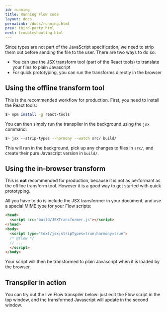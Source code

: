 ```yaml
---
id: running
title: Running Flow code
layout: docs
permalink: /docs/running.html
prev: third-party.html
next: troubleshooting.html
---
```


Since types are not part of the JavaScript specification, we need to strip them out before sending the file to the user. There are two ways to do so:

* You can use the JSX transform tool (part of the React tools) to translate your files to plain Javascript
* For quick prototyping, you can run the transforms directly in the browser

## Using the offline transform tool

This is the recommended workflow for production. First, you need to install the React tools:

```bash
$> npm install -g react-tools
```

You can then simply run the transpiler in the background using the `jsx` command:

```bash
$> jsx --strip-types --harmony --watch src/ build/
```

This will run in the background, pick up any changes to files in `src/`, and create their pure Javascript version in `build/`.

## Using the in-browser transform

This is **not** recommended for production, because it is not as performant as the offline transform tool. However it is a good way to get started with quick prototyping.

All you have to do is include the JSX transformer in your document, and use a special MIME type for your Flow scripts:

```html
<head>
  <script src="build/JSXTransformer.js"></script>
</head>
<body>
  <script type="text/jsx;stripTypes=true;harmony=true">
  /* @flow */
  // ...
  </script>
</body>
```

Your script will then be transformed to plain Javascript when it is loaded by the browser.

## Transpiler in action

You can try out the live Flow transpiler below: just edit the Flow script in the top window, and the transformed Javascript will update in the second window.

<script>var ___tm = window.setTimeout; window.setTimeout = function(fn) { ___tm(fn, 0)}; // remove the stupid setTimeout in JSX live editor</script>
<!--[if lte IE 8]>
<script type="text/javascript" src="http://facebook.github.io/react/js/html5shiv.min.js"></script>
<script type="text/javascript" src="http://facebook.github.io/react/js/es5-shim.min.js"></script>
<script type="text/javascript" src="http://facebook.github.io/react/js/es5-sham.min.js"></script>
<![endif]-->
<script type="text/javascript" src="http://facebook.github.io/react/js/codemirror.js"></script>
<script type="text/javascript" src="http://facebook.github.io/react/js/javascript.js"></script>
<script type="text/javascript" src="http://facebook.github.io/react/js/react.js"></script>
<!-- Right now JSXTransformer on the React website is too old. So I built
it from master on the React repo and copy/pasted it here. Whenever we ship
the next version of React we can just use it and remove the local one -->
<script type="text/javascript" src="/static/JSXTransformer.js"></script>
<script type="text/javascript" src="http://facebook.github.io/react/js/live_editor.js"></script>
<script type="text/javascript" src="http://facebook.github.io/react/js/showdown.js"></script>
<link rel="stylesheet" href="http://facebook.github.io/react/css/codemirror.css" />

<div id="jsxCompiler"></div>
<script src="/static/transformer.js"></script>
